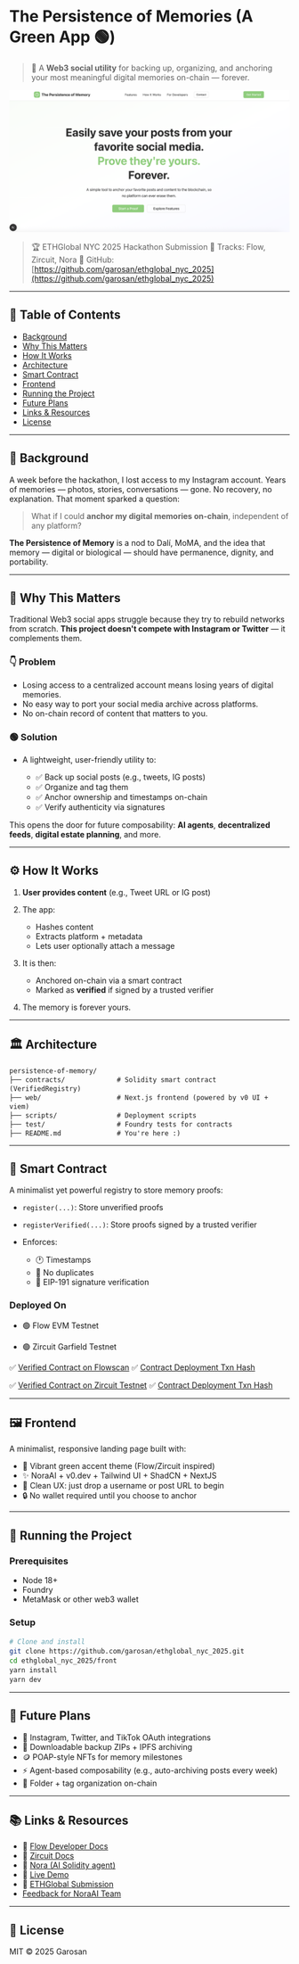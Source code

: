 # The Persistence of Memories (A Green App 🟢)

> 🔗 A **Web3 social utility** for backing up, organizing, and anchoring your most meaningful digital memories on-chain — forever.

![screenshot](./front-screen.png)

> 🏆 ETHGlobal NYC 2025 Hackathon Submission
> 💸 Tracks: Flow, Zircuit, Nora
> 📂 GitHub: [https://github.com/garosan/ethglobal_nyc_2025](https://github.com/garosan/ethglobal_nyc_2025)

---

## 📖 Table of Contents

- [Background](#background)
- [Why This Matters](#why-this-matters)
- [How It Works](#how-it-works)
- [Architecture](#architecture)
- [Smart Contract](#smart-contract)
- [Frontend](#frontend)
- [Running the Project](#running-the-project)
- [Future Plans](#future-plans)
- [Links & Resources](#links--resources)
- [License](#license)

---

## 🎨 Background

A week before the hackathon, I lost access to my Instagram account. Years of memories — photos, stories, conversations — gone. No recovery, no explanation. That moment sparked a question:

> What if I could **anchor my digital memories on-chain**, independent of any platform?

**The Persistence of Memory** is a nod to Dalí, MoMA, and the idea that memory — digital or biological — should have permanence, dignity, and portability.

---

## 🧩 Why This Matters

Traditional Web3 social apps struggle because they try to rebuild networks from scratch. **This project doesn't compete with Instagram or Twitter** — it complements them.

### 👇 Problem

- Losing access to a centralized account means losing years of digital memories.
- No easy way to port your social media archive across platforms.
- No on-chain record of content that matters to you.

### 🟢 Solution

- A lightweight, user-friendly utility to:

  - ✅ Back up social posts (e.g., tweets, IG posts)
  - ✅ Organize and tag them
  - ✅ Anchor ownership and timestamps on-chain
  - ✅ Verify authenticity via signatures

This opens the door for future composability: **AI agents**, **decentralized feeds**, **digital estate planning**, and more.

---

## ⚙️ How It Works

1. **User provides content** (e.g., Tweet URL or IG post)
2. The app:

   - Hashes content
   - Extracts platform + metadata
   - Lets user optionally attach a message

3. It is then:

   - Anchored on-chain via a smart contract
   - Marked as **verified** if signed by a trusted verifier

4. The memory is forever yours.

---

## 🏛️ Architecture

```
persistence-of-memory/
├── contracts/             # Solidity smart contract (VerifiedRegistry)
├── web/                   # Next.js frontend (powered by v0 UI + viem)
├── scripts/               # Deployment scripts
├── test/                  # Foundry tests for contracts
├── README.md              # You're here :)
```

---

## 📜 Smart Contract

A minimalist yet powerful registry to store memory proofs:

- `register(...)`: Store unverified proofs
- `registerVerified(...)`: Store proofs signed by a trusted verifier
- Enforces:

  - 🕐 Timestamps
  - 🚫 No duplicates
  - 🔐 EIP-191 signature verification

### Deployed On

- 🟢 Flow EVM Testnet

- 🟢 Zircuit Garfield Testnet

✅ [Verified Contract on Flowscan](https://evm-testnet.flowscan.io/address/0xdf0923eaae5612ab144b1296d45d2740b336ba6b)
✅ [Contract Deployment Txn Hash](https://testnet.flowscan.io/evm/tx/0x8461dc9be122ad9347b68321a2906441655044ec31c64cb690bf9f530a53f331)

✅ [Verified Contract on Zircuit Testnet](https://explorer.garfield-testnet.zircuit.com/address/0x9C168ECBa01408DF02bd6C1C7A50EE0a63859b30?activeTab=3)
✅ [Contract Deployment Txn Hash](https://explorer.garfield-testnet.zircuit.com/tx/0x299f67113e496706955020a781c741187e83277867d01e4587013389f33e9544)

---

## 🖼️ Frontend

A minimalist, responsive landing page built with:

- 💚 Vibrant green accent theme (Flow/Zircuit inspired)
- ✨ NoraAI + v0.dev + Tailwind UI + ShadCN + NextJS
- 🧼 Clean UX: just drop a username or post URL to begin
- 🔒 No wallet required until you choose to anchor

---

## 🚀 Running the Project

### Prerequisites

- Node 18+
- Foundry
- MetaMask or other web3 wallet

### Setup

```bash
# Clone and install
git clone https://github.com/garosan/ethglobal_nyc_2025.git
cd ethglobal_nyc_2025/front
yarn install
yarn dev
```

---

## 🔮 Future Plans

- 📸 Instagram, Twitter, and TikTok OAuth integrations
- 🧾 Downloadable backup ZIPs + IPFS archiving
- 🪙 POAP-style NFTs for memory milestones
- ⚡ Agent-based composability (e.g., auto-archiving posts every week)
- 📂 Folder + tag organization on-chain

---

## 📚 Links & Resources

- 🔗 [Flow Developer Docs](https://developers.flow.com/)
- 🔗 [Zircuit Docs](https://docs.zircuit.com/)
- 🔗 [Nora (AI Solidity agent)](https://mynora.ai/)
- 🔗 [Live Demo](https://ethglobal-nyc-2025.vercel.app/)
- 📝 [ETHGlobal Submission](https://github.com/garosan/ethglobal_nyc_2025)
- [Feedback for NoraAI Team](./NoraFeedback.md)

---

## 📄 License

MIT © 2025 Garosan
